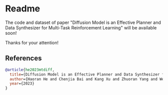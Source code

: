 # Readme

The code and dataset of paper "Diffusion Model is an Effective Planner and Data Synthesizer for Multi-Task Reinforcement Learning" will be available soon!

Thanks for your attention!

## References
```bib
@article{he2023mtdiff,
  title={Diffusion Model is an Effective Planner and Data Synthesizer for Multi-Task Reinforcement Learning},
  author={Haoran He and Chenjia Bai and Kang Xu and Zhuoran Yang and Weinan Zhang and Dong Wang and Bin Zhao and Xuelong Li},
  year={2023}
}
